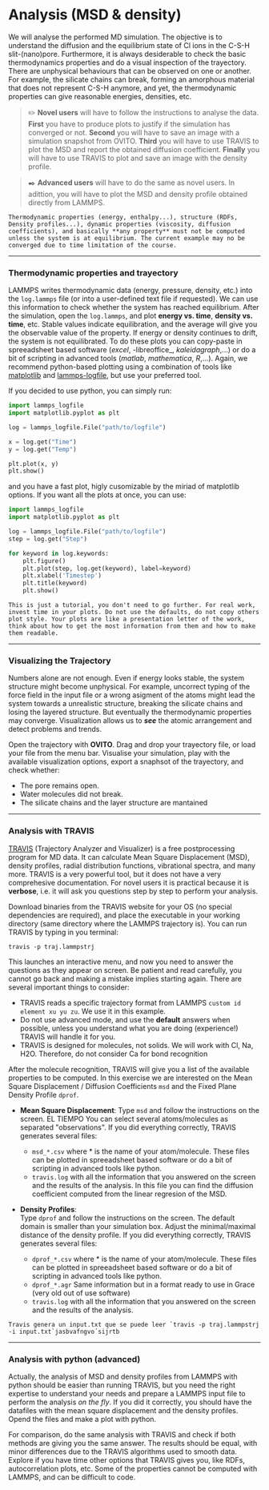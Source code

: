 # Analysis (MSD & density)

We will analyse the performed MD simulation. The objective is to understand the diffusion and the equilibrium state of Cl ions in the C-S-H slit-(nano)pore. Furthermore, it is always desiderable to check the basic thermodynamics properties and do a visual inspection of the trayectory. There are unphysical behaviours that can be observed on one or another. For example, the silicate chains can break, forming an amorphous material that does not represent C-S-H anymore, and yet, the thermodynamic properties can give reasonable energies, densities, etc. 

> ✏️ **Novel users** will have to follow the instructions to analyse the data. **First** you have to produce plots to justify if the simulation has converged or not. **Second** you will have to save an image with a simulation snapshot from OVITO. **Third** you will have to use TRAVIS to plot the MSD and report the obtained diffusion coefficient. **Finally** you will have to use TRAVIS to plot and save an image with the density profile.

> ✒️ **Advanced users** will have to do the same as novel users. In adittion, you will have to plot the MSD and density profile obtained directly from LAMMPS.

```{caution}
Thermodynamic properties (energy, enthalpy...), structure (RDFs, Density profiles...), dynamic properties (viscosity, diffusion coefficients), and basically **any property** must not be computed unless the system is at equilibrium. The current example may no be converged due to time limitation of the course.
```

---
### Thermodynamic properties and trayectory

LAMMPS writes thermodynamic data (energy, pressure, density, etc.) into the `log.lammps` file (or into a user-defined text file if requested).  We can use this information to check whether the system has reached equilibrium. After the simulation, open the `log.lammps`, and plot **energy vs. time**, **density vs. time**, etc. Stable values indicate equilibration, and the average will give you the observable value of the property. If energy or density continues to drift, the system is not equilibrated. To do these plots you can copy-paste in spreeadsheet based software (_excel_, -libreoffice_, _kaleidagraph_,...) or do a bit of scripting in advanced tools (_matlab_, _mathematica_, _R_,...). Again, we recommend python-based plotting using a combination of tools like [matplotlib](https://matplotlib.org) and [lammps-logfile](https://pypi.org/project/lammps-logfile/), but use your preferred tool.

If you decided to use python, you can simply run:

```python
import lammps_logfile
import matplotlib.pyplot as plt

log = lammps_logfile.File("path/to/logfile")

x = log.get("Time")
y = log.get("Temp")

plt.plot(x, y)
plt.show()
```

and you have a fast plot, higly cusomizable by the miriad of matplotlib options. If you want all the plots at once, you can use:

```python
import lammps_logfile
import matplotlib.pyplot as plt

log = lammps_logfile.File("path/to/logfile")
step = log.get("Step")

for keyword in log.keywords:
    plt.figure()
    plt.plot(step, log.get(keyword), label=keyword)
    plt.xlabel('Timestep')
    plt.title(keyword)
    plt.show()
```

```{Tip}
This is just a tutorial, you don't need to go further. For real work, invest time in your plots. Do not use the defaults, do not copy others plot style. Your plots are like a presentation letter of the work, think about how to get the most information from them and how to make them readable. 
```

---

### Visualizing the Trajectory

Numbers alone are not enough. Even if energy looks stable, the system structure might become unphysical. For example, uncorrect typing of the force field in the input file or a wrong asigment of the atoms might lead the system towards a unrealistic structure, breaking the silicate chains and losing the layered structure. But eventually the thermodynamic properties may converge. Visualization allows us to **_see_** the atomic arrangement and detect problems and trends.

Open the trajectory with **OVITO**. Drag and drop your trayectory file, or load your file from the menu bar. Visualise your simulation, play with the available visualization options, export a snaphsot of the trayectory, and check whether:

- The pore remains open.  
- Water molecules did not break.  
- The silicate chains and the layer structure are mantained

---

### Analysis with TRAVIS

[TRAVIS](https://www.travis-analyzer.de) (Trajectory Analyzer and Visualizer) is a free postprocessing program for MD data. It can calculate Mean Square Displacement (MSD), density profiles, radial distribution functions, vibrational spectra, and many more. TRAVIS is a very powerful tool, but it does not have a very comprehesive documentation. For novel users it is practical because it is **verbose**, i.e. it will ask you questions step by step to perform your analysis. 

Download binaries from the TRAVIS website for your OS (no special dependencies are required), and place the executable in your working directory (same directory where the LAMMPS trajectory is). You can run TRAVIS by typing in you terminal:

```
travis -p traj.lammpstrj
```

This launches an interactive menu, and now you need to answer the questions as they appear on screen. Be patient and read carefully, you cannot go back and making a mistake implies starting again. There are several important things to consider:

- TRAVIS reads a specific trajectory format from LAMMPS `custom id element xu yu zu`. We use it in this example.
- Do not use advanced mode, and use the **default** answers when possible, unless you understand what you are doing (experience!) TRAVIS will handle it for you.
- TRAVIS is designed for molecules, not solids. We will work with Cl, Na, H2O. Therefore, do not consider Ca for bond recognition

After the molecule recognition, TRAVIS will give you a list of the available properties to be computed. In this exercise we are interested on the Mean Square Displacement / Diffusion Coefficients `msd` and the Fixed Plane Density Profile `dprof`. 

- **Mean Square Displacement**:
Type `msd` and follow the instructions on the screen. EL TIEMPO You can select several atoms/molecules as separated "observations". If you did everything correctly, TRAVIS generates several files: 
  - `msd_*.csv` where * is the name of your atom/molecule. These files can be plotted in spreeadsheet based software or do a bit of scripting in advanced tools like python.
  - `travis.log` with all the information that you answered on the screen and the results of the analysis. In this file you can find the diffusion coefficient computed from the linear regresion of the MSD.

- **Density Profiles**:  
 Type `dprof` and follow the instructions on the screen. The default domain is smaller than your simulation box. Adjust the minimal/maximal distance of the density profile. If you did everything correctly, TRAVIS generates several files:
  - `dprof_*.csv` where * is the name of your atom/molecule. These files can be plotted in spreeadsheet based software or do a bit of scripting in advanced tools like python.
  - `dprof_*.agr` Same information but in a format ready to use in Grace (very old out of use software)
  - `travis.log` with all the information that you answered on the screen and the results of the analysis.


```{Tip}
Travis genera un input.txt que se puede leer `travis -p traj.lammpstrj -i input.txt`jasbvafngvo´sijrtb
```

---
### Analysis with python (advanced)

Actually, the analysis of MSD and density profiles from LAMMPS with python should be easier than running TRAVIS, but you need the right expertise to understand your needs and prepare a LAMMPS input file to perform the analysis _on the fly_. If you did it correctly, you should have the datafiles with the mean square displacement and the density profiles. Opend the files and make a plot with python. 

For comparison, do the same analysis with TRAVIS and check if both methods are giving you the same answer. The results should be equal, with minor differences due to the TRAVIS algorithms used to smooth data. Explore if you have time other options that TRAVIS gives you, like RDFs, autocorrelation plots, etc. Some of the properties cannot be computed with LAMMPS, and can be difficult to code. 

